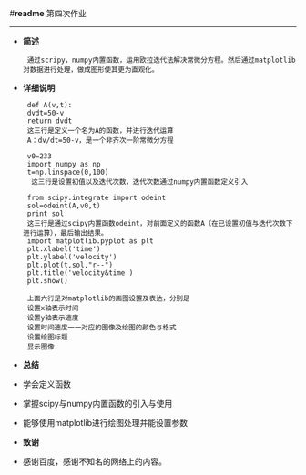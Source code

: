 ﻿#**readme**
        第四次作业

---



 - **简述**
         
        通过scripy，numpy内置函数，运用欧拉迭代法解决常微分方程。然后通过matplotlib对数据进行处理，做成图形使其更为直观化。
 - **详细说明**
              
        def A(v,t):   
        dvdt=50-v    
        return dvdt   
        这三行是定义一个名为A的函数，并进行迭代运算
        A：dv/dt=50-v，是一个非齐次一阶常微分方程

        v0=233   
        import numpy as np   
        t=np.linspace(0,100)  
         这三行是设置初值以及迭代次数，迭代次数通过numpy内置函数定义引入

        from scipy.integrate import odeint    
        sol=odeint(A,v0,t)    
        print sol  
        这三行是通过scipy内置函数odeint，对前面定义的函数A（在已设置初值与迭代次数下进行运算），最后输出结果。  
        import matplotlib.pyplot as plt   
        plt.xlabel('time')   
        plt.ylabel('velocity')   
        plt.plot(t,sol,"r--")    
        plt.title('velocity&time')  
        plt.show()   
        
        上面六行是对matplotlib的画图设置及表达，分别是
        设置x轴表示时间
        设置y轴表示速度
        设置时间速度一一对应的图像及绘图的颜色与格式
        设置绘图标题
        显示图像

 - **总结**

 - 学会定义函数
 - 掌握scipy与numpy内置函数的引入与使用
 - 能够使用matplotlib进行绘图处理并能设置参数

 - **致谢**
 - 感谢百度，感谢不知名的网络上的内容。

 
